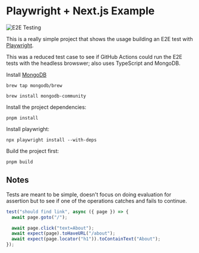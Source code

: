 # Playwright + Next.js Example

![E2E Testing](https://github.com/charliewilco/puppeteer-next-github-actions/workflows/E2E%20Testing/badge.svg)

This is a really simple project that shows the usage building an E2E test with [Playwright](https://playwright.dev/).

This was a reduced test case to see if GitHub Actions could run the E2E tests with the headless browswer; also uses TypeScript and MongoDB.

Install [MongoDB](https://www.mongodb.com/docs/manual/tutorial/install-mongodb-on-os-x/)

```
brew tap mongodb/brew
```

```
brew install mongodb-community
```

Install the project dependencies:

```
pnpm install
```

Install playwright:

```
npx playwright install --with-deps
```

Build the project first:

```
pnpm build
```

## Notes

Tests are meant to be simple, doesn't focus on doing evaluation for assertion but to see if one of the operations catches and fails to continue.

```ts
test("should find link", async ({ page }) => {
  await page.goto("/");

  await page.click("text=About");
  await expect(page).toHaveURL("/about");
  await expect(page.locator("h1")).toContainText("About");
});
```
